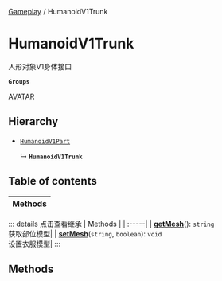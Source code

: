 [Gameplay](../modules/Gameplay.Gameplay.md) / HumanoidV1Trunk

# HumanoidV1Trunk <Badge type="tip" text="Class" /> <Score text="HumanoidV1Trunk" />

人形对象V1身体接口

**`Groups`**

AVATAR

## Hierarchy

- [`HumanoidV1Part`](Gameplay.HumanoidV1Part.md)

  ↳ **`HumanoidV1Trunk`**

## Table of contents

| Methods |
| :-----|


::: details 点击查看继承
| Methods |
| :-----|
| **[getMesh](Gameplay.HumanoidV1Part.md#getmesh)**(): `string` <br> 获取部位模型|
| **[setMesh](Gameplay.HumanoidV1Part.md#setmesh)**(`string`, `boolean`): `void` <br> 设置衣服模型|
:::


## Methods